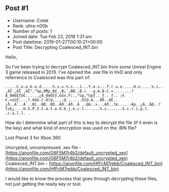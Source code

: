 ## Post #1
- Username: Colek
- Rank: ultra-n00b
- Number of posts: 1
- Joined date: Tue Feb 23, 2016 1:31 am
- Post datetime: 2019-01-27T00:10:21+00:00
- Post Title: Decrypting Coalesced_INT.bin

Hello,

So I've been trying to decrypt Coalesced_INT.bin from some Unreal Engine 3 game released in 2013. I've opened the .exe file in HxD and only referrence to Coalesced was this part of:

```
.....C.o.o.k.e.d.....%.s.=.%.s...1...Y.e.s...T.r.u.e.....O.n.....%.i.....F.a.l.s.e..xxxxxxxxxxxxxxxxxxxxxxxxxxxxxxxx.....E.N.G.L.I.S.H.C.O.A.L.E.S.C.E.D.....%.s.C.o.a.l.e.s.c.e.d._.%.s...b.i.n....Coalesced.ini......b.i.n.....C.o.a.l.e.s.c.e.d._....‚AÏ.‚AÏ ‚AÏ°‚™üp‚B¶p‚B£¸‚B¡`‚BŒ.‚B.(.-.g.A.B.C.=........?Ä_0mÉÈƒG€......¿Ä_0mÉÈƒ‚Gûx‚F¦.‚™üp‚™üpƒ.. ƒ.. ƒ.. ;€€.=¢ùƒ....?.6âë.C-Äl@.....@.......Dl@.A...ÂR..@€..¿ð..A¨..A`..B|..BŒ..BÒ..ÂÒ..Àð..À ..@à..>...Að..?ø......Áp..¿À..À@..?tvE¿....U.S.P.S.t.a.t.e.O.b.j.e.c.t.......%.s.......S.c.r.i.p.t. .c.a.l.l. .
```


How do I determine what part of this is key to decrypt the file (if it even is the key) and what kind of encryption was used on the .BIN file?

Lost Planet 3 for Xbox 360

Uncrypted, uncompressed .xex file - [https://anonfile.com/G6F5M7r4b2/default_uncrypted_xex](https://anonfile.com/G6F5M7r4b2/default_uncrypted_xex)
Coalesced_INT.bin - [https://anonfile.com/HfFcM7rebb/Coalesced_INT_bin](https://anonfile.com/HfFcM7rebb/Coalesced_INT_bin)

I would like to know the process that goes through decrypting these files, not just getting the ready key or tool.
